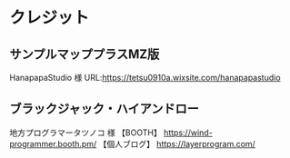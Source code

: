 # クレジット
## サンプルマッププラスMZ版
HanapapaStudio 様
URL:https://tetsu0910a.wixsite.com/hanapapastudio

## ブラックジャック・ハイアンドロー
地方プログラマータツノコ 様
【BOOTH】
https://wind-programmer.booth.pm/
【個人ブログ】
https://layerprogram.com/

